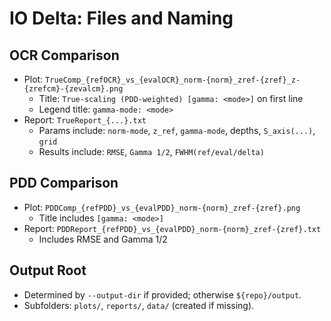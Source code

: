 # IO Delta: Files and Naming

## OCR Comparison
- Plot: `TrueComp_{refOCR}_vs_{evalOCR}_norm-{norm}_zref-{zref}_z-{zrefcm}-{zevalcm}.png`
  - Title: `True-scaling (PDD-weighted) [gamma: <mode>]` on first line
  - Legend title: `gamma-mode: <mode>`
- Report: `TrueReport_{...}.txt`
  - Params include: `norm-mode`, `z_ref`, `gamma-mode`, depths, `S_axis(...)`, `grid`
  - Results include: `RMSE`, `Gamma 1/2`, `FWHM(ref/eval/delta)`

## PDD Comparison
- Plot: `PDDComp_{refPDD}_vs_{evalPDD}_norm-{norm}_zref-{zref}.png`
  - Title includes `[gamma: <mode>]`
- Report: `PDDReport_{refPDD}_vs_{evalPDD}_norm-{norm}_zref-{zref}.txt`
  - Includes RMSE and Gamma 1/2

## Output Root
- Determined by `--output-dir` if provided; otherwise `${repo}/output`.
- Subfolders: `plots/`, `reports/`, `data/` (created if missing).

